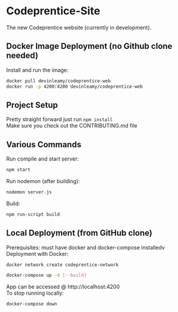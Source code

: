 # Codeprentice-Site
The new Codeprentice website (currently in development).

## Docker Image Deployment (no Github clone needed)
Install and run the image:
```bash
docker pull devinleamy/codeprentice-web
docker run -p 4200:4200 devinleamy/codeprentice-web
```

## Project Setup
Pretty straight forward just run ```npm install```
<br/>
Make sure you check out the CONTRIBUTING.md file 

## Various Commands  
Run compile and start server: 
```bash
npm start
```
Run nodemon (after building): 
```bash
nodemon server.js
```
Build: 
```bash
npm run-script build
```

## Local Deployment (from GitHub clone)
Prerequisites: must have docker and docker-compose installedv
<br/>
Deployment with Docker:
```bash
docker network create codeprentice-network
```
```bash
docker-compose up -d [--build]
```
App can be accessed @ http://localhost:4200
<br/>
To stop running locally:
```bash
docker-compose down
```

